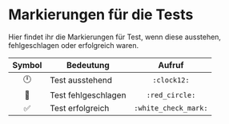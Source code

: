 # Markierungen für die Tests
Hier findet ihr die Markierungen für Test, wenn diese ausstehen, fehlgeschlagen oder erfolgreich waren.

| Symbol | Bedeutung | Aufruf |
| :---: | --- | :---:
| :clock12: | Test ausstehend | `:clock12:` |
| :red_circle: | Test fehlgeschlagen | `:red_circle:` |
| :white_check_mark: | Test erfolgreich | `:white_check_mark:` |

